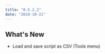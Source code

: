 ```yaml
---
title: "0.5.2.2"
date: "2019-10-21"
---
```


## What's New

- Load and save script as CSV (Tools menu)